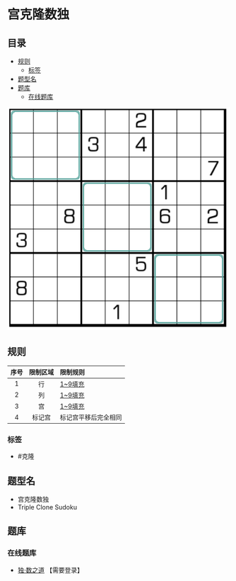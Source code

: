 # 宫克隆数独
<!-- START doctoc generated TOC please keep comment here to allow auto update -->
<!-- DON'T EDIT THIS SECTION, INSTEAD RE-RUN doctoc TO UPDATE -->
## 目录

- [规则](#%E8%A7%84%E5%88%99)
  - [标签](#%E6%A0%87%E7%AD%BE)
- [题型名](#%E9%A2%98%E5%9E%8B%E5%90%8D)
- [题库](#%E9%A2%98%E5%BA%93)
  - [在线题库](#%E5%9C%A8%E7%BA%BF%E9%A2%98%E5%BA%93)

<!-- END doctoc generated TOC please keep comment here to allow auto update -->

![题](../../../../images/sudoku/宫克隆数独.png)

## 规则

| 序号  | 限制区域 | 限制规则       |
|:---:|:----:|:-----------|
|  1  |  行   | [1~9填充]    |
|  2  |  列   | [1~9填充]    |
|  3  |  宫   | [1~9填充]    |
|  4  | 标记宫  | 标记宫平移后完全相同 |

### 标签

- #克隆

## 题型名

- 宫克隆数独
- Triple Clone Sudoku

## 题库

### 在线题库

- [独·数之道](http://www.sudokufans.org.cn/lx/game.index.php?type=cp) 【需要登录】

[1~9填充]: ../../../../rules/rules.md#1to9填充
